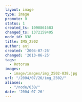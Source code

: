 ```yaml
---
layout: image
type: image
promote: 0
status: 1
created_ts: 1090861683
changed_ts: 1372159405
node_id: 838
title: IMG_2502
author: anj
created: '2004-07-26'
changed: '2013-06-25'
tags:
  - Rotorua
images:
  - image/images/img_2502-838.jpg
url: "/2004/07/26/img_2502/"
aliases:
  - "/node/838/"
date: '2004-07-26'
---
```


